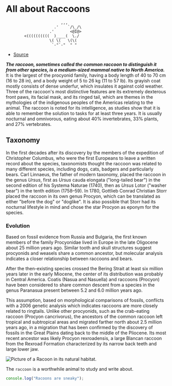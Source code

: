 <!-- Change to an H1 -->

# All about Raccoons

<!-- The text below is ASCII art of a raccoon. Wrap it in a code block. -->
```
                        ,,,
                     .'    `/\_/\
                   .'       <@I@>
        <((((((((((  )____(  \./
                   \( \(   \(\(
                    `-"`-"  " "
```
<!-- Change to a bullet point and link. -->

- [Source](<https://en.wikipedia.org/wiki/Raccoon>)

<!-- Bold only the first sentence of the following paragraph -->

***The raccoon, sometimes called the common raccoon to distinguish it from other species, is a medium-sized mammal native to North America.*** It is the largest of the procyonid family, having a body length of 40 to 70 cm (16 to 28 in), and a body weight of 5 to 26 kg (11 to 57 lb). Its grayish coat mostly consists of dense underfur, which insulates it against cold weather. Three of the raccoon's most distinctive features are its extremely dexterous front paws, its facial mask, and its ringed tail, which are themes in the mythologies of the indigenous peoples of the Americas relating to the animal. The raccoon is noted for its intelligence, as studies show that it is able to remember the solution to tasks for at least three years. It is usually nocturnal and omnivorous, eating about 40% invertebrates, 33% plants, and 27% vertebrates.

<!-- Change to an H2 -->

## Taxonomy

<!-- Italicize all of the latin words (e.g. Ursus) -->

In the first decades after its discovery by the members of the expedition of Christopher Columbus, who were the first Europeans to leave a written record about the species, taxonomists thought the raccoon was related to many different species, including dogs, cats, badgers and particularly bears. Carl Linnaeus, the father of modern taxonomy, placed the raccoon in the genus *Ursus*, first as *Ursus* cauda elongata ("long-tailed bear") in the second edition of his Systema Naturae (1740), then as *Ursus* Lotor ("washer bear") in the tenth edition (1758–59). In 1780, Gottlieb Conrad Christian Storr placed the raccoon in its own genus Procyon, which can be translated as either "before the dog" or "doglike". It is also possible that Storr had its nocturnal lifestyle in mind and chose the star Procyon as eponym for the species.

<!-- Change to an H3 -->

### Evolution

<!-- Create three paragraphs from the following paragraph. You may start the paragraphs wherever you like. -->

Based on fossil evidence from Russia and Bulgaria, the first known members of the family Procyonidae lived in Europe in the late Oligocene about 25 million years ago. Similar tooth and skull structures suggest procyonids and weasels share a common ancestor, but molecular analysis indicates a closer relationship between raccoons and bears.

After the then-existing species crossed the Bering Strait at least six million years later in the early Miocene, the center of its distribution was probably in Central America. Coatis (Nasua and Nasuella) and raccoons (Procyon) have been considered to share common descent from a species in the genus Paranasua present between 5.2 and 6.0 million years ago.

This assumption, based on morphological comparisons of fossils, conflicts with a 2006 genetic analysis which indicates raccoons are more closely related to ringtails. Unlike other procyonids, such as the crab-eating raccoon (Procyon cancrivorus), the ancestors of the common raccoon left tropical and subtropical areas and migrated farther north about 2.5 million years ago, in a migration that has been confirmed by the discovery of fossils in the Great Plains dating back to the middle of the Pliocene. Its most recent ancestor was likely Procyon rexroadensis, a large Blancan raccoon from the Rexroad Formation characterized by its narrow back teeth and large lower jaw.

<!-- Change the link below to be an image. Include descriptive alternate text. -->

![Picture of a Racoon in its natural habitat.](<https://curiodyssey.org/wp-content/uploads/bb-plugin/cache/Mammals-Raccoon-square.jpg>)

<!-- Use one set of backticks to highlight the word raccoon as a keyword -->

The `raccoon` is a worthwhile animal to study and write about.

<!-- Use three sets of backticks and set the type of codeblock to js so that you can highlight a codeblock that shows a console.log() with a string about raccoons. -->
```js
console.log("Racoons are sneaky");
```
